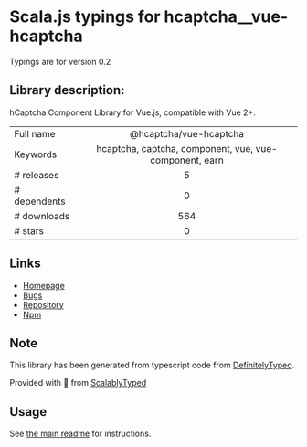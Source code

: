 
# Scala.js typings for hcaptcha__vue-hcaptcha

Typings are for version 0.2

## Library description:
hCaptcha Component Library for Vue.js, compatible with Vue 2+.

|                    |                 |
| ------------------ | :-------------: |
| Full name          | @hcaptcha/vue-hcaptcha |
| Keywords           | hcaptcha, captcha, component, vue, vue-component, earn |
| # releases         | 5 |
| # dependents       | 0 |
| # downloads        | 564 |
| # stars            | 0 |

## Links
- [Homepage](https://github.com/hCaptcha/vue-hcaptcha)
- [Bugs](https://github.com/hCaptcha/vue-hcaptcha/issues)
- [Repository](https://github.com/hCaptcha/vue-hcaptcha)
- [Npm](https://www.npmjs.com/package/%40hcaptcha%2Fvue-hcaptcha)
    


## Note
This library has been generated from typescript code from [DefinitelyTyped](https://definitelytyped.org).

Provided with :purple_heart: from [ScalablyTyped](https://github.com/oyvindberg/ScalablyTyped)

## Usage
See [the main readme](../../readme.md) for instructions.


